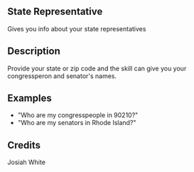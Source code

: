 ## State Representative
Gives you info about your state representatives

## Description
Provide your state or zip code and the skill can give you your congressperon and senator's names.
## Examples
 * "Who are my congresspeople in 90210?"
 * "Who are my senators in Rhode Island?"

## Credits
Josiah White

